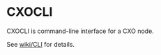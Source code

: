 CXOCLI
======

CXOCLI is command-line interface for a CXO node.

See [wiki/CLI](https://github.com/skycoin/cxo/wiki/CLI) for details.
